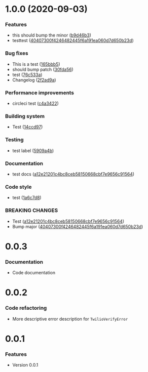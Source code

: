 # 1.0.0 (2020-09-03)

### Features
- this should bump the minor ([b9d46b3](https://github.com/twilio/twilio-verify-ios/commit/b9d46b376153f246ac72d8edb76fecf53b73c27a))
- testtest ([40407300f4246482445f6a191ea060d7d650b23d](https://github.com/twilio/twilio-verify-ios/commit/))

### Bug fixes
- This is a test ([165bbb5](https://github.com/twilio/twilio-verify-ios/commit/165bbb57d624fa737f5fc7231a7d1d00c3a5c7c1))
- should bump patch ([30fda56](https://github.com/twilio/twilio-verify-ios/commit/30fda56e63afe0a0e87957cd0377635aa9b47423))
- test ([76c533a](https://github.com/twilio/twilio-verify-ios/commit/76c533a4b6168df64c7a1b56cf05365e0325f888))
- Changelog ([2f2ad9a](https://github.com/twilio/twilio-verify-ios/commit/2f2ad9aa2139b4a54b1f42dfc442c5b959860036))

### Performance improvements
- circleci test ([c4a3422](https://github.com/twilio/twilio-verify-ios/commit/c4a34223ace672f2760b8f8fdb62a7fa763989f4))

### Building system
- Test ([14ccd97](https://github.com/twilio/twilio-verify-ios/commit/14ccd9778c17638e1182bc1c50b69eb7947827b5))

### Testing
- test label ([5909a4b](https://github.com/twilio/twilio-verify-ios/commit/5909a4bf4e3aec017e8d8204d8ec715dddc91d60))

### Documentation
- test docs ([a12e21201c4bc8ceb58150668cbf7e9656c91564](https://github.com/twilio/twilio-verify-ios/commit/))

### Code style
- test ([1a6c7d8](https://github.com/twilio/twilio-verify-ios/commit/1a6c7d84ff4a49dedbc983c693297f03399f8737))

### BREAKING CHANGES
- Test ([a12e21201c4bc8ceb58150668cbf7e9656c91564](https://github.com/twilio/twilio-verify-ios/commit/))
- Bump major ([40407300f4246482445f6a191ea060d7d650b23d](https://github.com/twilio/twilio-verify-ios/commit/))

# 0.0.3

### Documentation
- Code documentation

# 0.0.2

### Code refactoring
- More descriptive error description for `TwilioVerifyError`

# 0.0.1

### Features
- Version 0.0.1